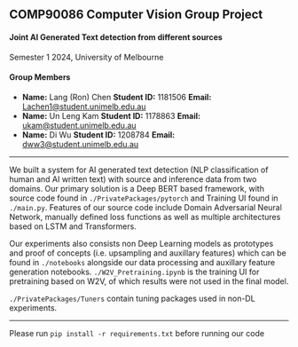 ## COMP90086 Computer Vision Group Project

#### Joint AI Generated Text detection from different sources 

Semester 1 2024, University of Melbourne

#### Group Members

- **Name:** Lang (Ron) Chen **Student ID:** 1181506 **Email:** Lachen1@student.unimelb.edu.au
- **Name:** Un Leng Kam **Student ID:** 1178863 **Email:** ukam@student.unimelb.edu.au
- **Name:** Di Wu **Student ID:** 1208784 **Email:** dww3@student.unimelb.edu.au

---

We built a system for AI generated text detection (NLP classification of human and AI written text) with source and inference data from two domains. Our primary solution is a Deep BERT based framework, with source code found in  `./PrivatePackages/pytorch` and Training UI found in `./main.py`. Features of our source code include Domain Adversarial Neural Network, manually defined loss functions as well as multiple architectures based on LSTM and Transformers.

Our experiments also consists non Deep Learning models as prototypes and proof of concepts (i.e. upsampling and auxillary features) which can be found in `./notebooks` alongside our data processing and auxillary feature generation notebooks. `./W2V_Pretraining.ipynb` is the training UI for pretraining based on W2V, of which results were not used in the final model.

`./PrivatePackages/Tuners` contain tuning packages used in non-DL experiments.

---

Please run `pip install -r requirements.txt` before running our code